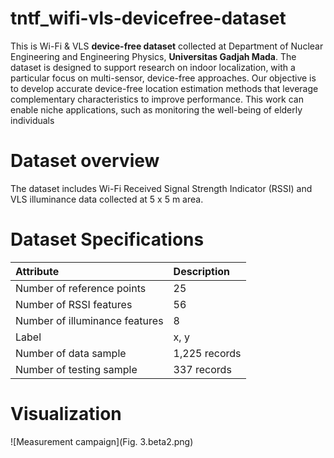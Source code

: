 # tntf_wifi-vls-devicefree-dataset
This is Wi-Fi &amp; VLS **device-free dataset** collected at Department of Nuclear Engineering and Engineering Physics, **Universitas Gadjah Mada**. The dataset is designed to support research on indoor localization, with a particular focus on multi-sensor, device-free approaches. Our objective is to develop accurate device-free location estimation methods that leverage complementary characteristics to improve performance. This work can enable niche applications, such as monitoring the well-being of elderly individuals
# Dataset overview
The dataset includes Wi-Fi Received Signal Strength Indicator (RSSI) and VLS illuminance data collected at 5 x 5 m area.
# Dataset Specifications
| Attribute | Description |
| :--- | :--- |
| Number of reference points | 25 |
| Number of RSSI features | 56 |
| Number of illuminance features | 8 |
| Label | x, y |
| Number of data sample | 1,225 records |
| Number of testing sample | 337 records |
# Visualization
![Measurement campaign](Fig. 3.beta2.png)
